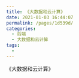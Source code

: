 ```yaml
---
title: 《大数据和云计算》
date: 2021-01-03 16:44:07
permalink: /pages/1d539d/
categories:
  - 后端
  - 大数据和云计算
tags:
  - 
---
```


《大数据和云计算》